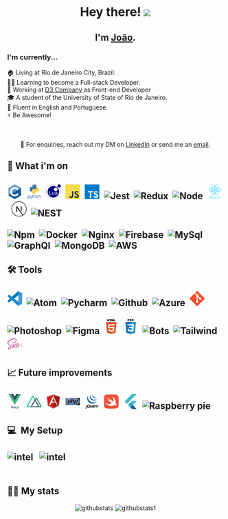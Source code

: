 <h1 align='center'> Hey there! <img src="https://media.giphy.com/media/hvRJCLFzcasrR4ia7z/giphy.gif" width="25px"></h1>
<h2 align='center'>
  I'm <a href="https://github.com/JxVtrl">João</a>.
</h2>
<h3>
  I'm currently...
</h3>
<p>
  🏠 Living at Rio de Janeiro City, Brazil. <br/>
  👨‍💻 Learning to become a Full-stack Developer.<br/>
  🔭 Working at <a href="https://d3.do/" >D3 Company</a> as Front-end Developer<br/>
  🎓 A student of the University of State of Rio de Janeiro.<br/>
  🌱 Fluent in English and Portuguese.<br/>
  ⚡ Be Awesome!<br/>
</p>
<br/>
<p align='center'>
💼 For enquiries, reach out my DM on <a href="https://www.linkedin.com/in/joão-vinicius-vitral/">LinkedIn</a> or send me an <a href="mailto:joaoviniciusvitral@hotmail.com">email<a/>.
</p>

<h2>🧠 What i'm on<h2/>
  <img alt="C" height="35"width="35"src="https://raw.githubusercontent.com/devicons/devicon/master/icons/c/c-original.svg">&nbsp;
	<img alt="Python" height="35"width="35"src="https://raw.githubusercontent.com/devicons/devicon/master/icons/python/python-original-wordmark.svg">&nbsp;
	<img alt="LUA" height="35"width="35"src="https://raw.githubusercontent.com/devicons/devicon/master/icons/lua/lua-plain-wordmark.svg">&nbsp;
  <img alt="Js" height="35" width="35" src="https://raw.githubusercontent.com/devicons/devicon/master/icons/javascript/javascript-original.svg">&nbsp;
  <img alt="Ts" height="35" width="35" src="https://raw.githubusercontent.com/devicons/devicon/master/icons/typescript/typescript-plain.svg">&nbsp;
  <img alt="Jest" height="35" width="35" src="https://cdn.jsdelivr.net/gh/devicons/devicon/icons/jest/jest-plain.svg" />&nbsp;
  <img alt="Redux" height="35" width="35" src="https://cdn.jsdelivr.net/gh/devicons/devicon/icons/redux/redux-original.svg" />&nbsp;
  <img alt="Node" height="35" width="35" src="https://cdn.jsdelivr.net/gh/devicons/devicon/icons/nodejs/nodejs-original.svg">&nbsp;
  <img alt="React" height="35" width="35" src="https://raw.githubusercontent.com/devicons/devicon/master/icons/react/react-original-wordmark.svg">&nbsp;
  <img alt="NEXT" height="35" width="35" src="https://raw.githubusercontent.com/devicons/devicon/master/icons/nextjs/nextjs-line.svg">&nbsp;
  <img alt="NEST" height="35" width="35" src="https://cdn.jsdelivr.net/gh/devicons/devicon/icons/nestjs/nestjs-plain.svg">&nbsp;
  <br/>
  <br/>
  <img alt="Npm" height="35" width="35" src="https://cdn.jsdelivr.net/gh/devicons/devicon/icons/npm/npm-original-wordmark.svg">&nbsp;
  <img alt="Docker" height="35" width="35" src="https://cdn.jsdelivr.net/gh/devicons/devicon/icons/docker/docker-original-wordmark.svg">&nbsp;
  <img alt="Nginx" height="35" width="35" src="https://cdn.jsdelivr.net/gh/devicons/devicon/icons/nginx/nginx-original.svg">&nbsp;
  <img alt="Firebase" height="35" width="35" src="https://cdn.jsdelivr.net/gh/devicons/devicon/icons/firebase/firebase-plain-wordmark.svg">&nbsp;
  <img alt="MySql" height="35" width="35" src="https://cdn.jsdelivr.net/gh/devicons/devicon/icons/mysql/mysql-original-wordmark.svg">&nbsp;
  <img alt="GraphQl" height="35" width="35" src="https://cdn.jsdelivr.net/gh/devicons/devicon/icons/graphql/graphql-plain-wordmark.svg">&nbsp;
  <img alt="MongoDB" height="35" width="35" src="https://cdn.jsdelivr.net/gh/devicons/devicon/icons/mongodb/mongodb-original-wordmark.svg">&nbsp;
  <img alt="AWS" height="35" width="35"  src="https://cdn.jsdelivr.net/gh/devicons/devicon/icons/amazonwebservices/amazonwebservices-original-wordmark.svg">&nbsp;
  
<h2>🛠 Tools<h2/>
  <img alt="VSCODE" height="35" width="35" src="https://raw.githubusercontent.com/devicons/devicon/master/icons/vscode/vscode-original.svg">&nbsp;
  <img alt="Atom" height="35" width="35" src="https://cdn.jsdelivr.net/gh/devicons/devicon/icons/atom/atom-original.svg">&nbsp;
  <img alt="Pycharm" height="35" width="35" src="https://cdn.jsdelivr.net/gh/devicons/devicon/icons/pycharm/pycharm-original.svg">&nbsp;
  <img alt="Github" height="35" width="35" src="https://cdn.jsdelivr.net/gh/devicons/devicon/icons/github/github-original.svg">&nbsp;
  <img alt="Azure" height="35" width="35" src="https://cdn.jsdelivr.net/gh/devicons/devicon/icons/azure/azure-original.svg">&nbsp;
  <img alt="GIT" height="35" width="35" src="https://raw.githubusercontent.com/devicons/devicon/master/icons/git/git-original.svg">&nbsp;
  <br/>
  <br/>
  <img alt="Photoshop" height="35" width="35"  src="https://cdn.jsdelivr.net/gh/devicons/devicon/icons/photoshop/photoshop-line.svg">&nbsp;
  <img alt="Figma" height="35" width="35" src="https://cdn.jsdelivr.net/gh/devicons/devicon/icons/figma/figma-original.svg">&nbsp;
  <img alt="HTML" height="35" width="35" src="https://raw.githubusercontent.com/devicons/devicon/master/icons/html5/html5-original-wordmark.svg">&nbsp;
  <img alt="CSS" height="35" width="35" src="https://raw.githubusercontent.com/devicons/devicon/master/icons/css3/css3-original-wordmark.svg">&nbsp;
  <img alt="Bots" height="35" width="35" src="https://cdn.jsdelivr.net/gh/devicons/devicon/icons/bootstrap/bootstrap-original-wordmark.svg">&nbsp;
  <img alt="Tailwind" height="35" width="35" src="https://cdn.jsdelivr.net/gh/devicons/devicon/icons/tailwindcss/tailwindcss-plain.svg">&nbsp;
  <img alt="SASS" height="35" width="35" src="https://raw.githubusercontent.com/devicons/devicon/master/icons/sass/sass-original.svg">&nbsp;

                                                                                                                                   
<h2>📈 Future improvements<h2/>
  <img alt="VUE" height="35" width="35" src="https://raw.githubusercontent.com/devicons/devicon/master/icons/vuejs/vuejs-original-wordmark.svg">&nbsp;
  <img alt="NUXT" height="35" width="35" src="https://raw.githubusercontent.com/devicons/devicon/master/icons/nuxtjs/nuxtjs-original.svg">&nbsp;
  <img alt="ANGULAR" height="35" width="35" src="https://raw.githubusercontent.com/devicons/devicon/master/icons/angularjs/angularjs-original.svg">&nbsp;
  <img alt="PHP" height="35" width="35" src="https://raw.githubusercontent.com/devicons/devicon/master/icons/php/php-original.svg">&nbsp;
  <img alt="JQUERY" height="35" width="35" src="https://raw.githubusercontent.com/devicons/devicon/master/icons/jquery/jquery-original-wordmark.svg">&nbsp; 
  <img alt="SWIFT" height="35" width="35" src="https://raw.githubusercontent.com/devicons/devicon/master/icons/swift/swift-original.svg">&nbsp;            
  <img alt="FLUTTER" height="35" width="35" src="https://raw.githubusercontent.com/devicons/devicon/master/icons/flutter/flutter-original.svg">&nbsp;      
  <img alt="Raspberry pie" height="35" width="35" src="https://cdn.jsdelivr.net/gh/devicons/devicon/icons/raspberrypi/raspberrypi-original.svg">&nbsp;
  
<h2>💻  My Setup<h2/>
	<div align='left' >
		<img src="https://img.shields.io/badge/Intel-Core_i7_6th-0071C5?style=for-the-badge&logo=intel&logoColor=white" alt="intel" title="intel" height="25" />
	&nbsp;
		<img src="https://img.shields.io/badge/NVIDIA-GTX1650-76B900?style=for-the-badge&logo=nvidia&logoColor=white" alt="intel" title="intel" height="25" />
</div>
		<br/>
  
<h2>🚴‍♂‍  My stats</h2>
<div align='center' >
	<img style="display: inline;" height="165" src="http://github-readme-streak-stats.herokuapp.com?user=JxVtrl&theme=tokyonight&hide_border=true" alt="githubstats" title="GithubStats"/>
	<img style="display: inline;" src="https://github-readme-stats.vercel.app/api/top-langs/?username=JxVtrl&layout=compact&theme=tokyonight&hide_border=true" alt="githubstats1" title="GithubStats1"/>
</div>

